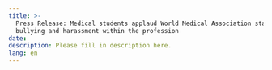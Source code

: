 ```yaml
---
title: >-
  Press Release: Medical students applaud World Medical Association statement on
  bullying and harassment within the profession
date:
description: Please fill in description here.
lang: en
---
```

